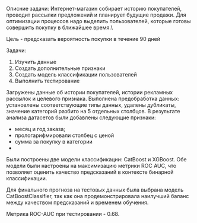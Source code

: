 Описние задачи: 
Интернет-магазин собирает историю покупателей, проводит рассылки предложений и планирует будущие продажи. Для оптимизации процессов надо выделить пользователей, которые готовы совершить покупку в ближайшее время.\

Цель - предсказать вероятность покупки в течение 90 дней

Задачи:

1. Изучить данные
2. Создать дополнительные признаки
3. Создать модель классификации пользователей
4. Выполнить тестирование
   
Загружены данные об истории покупателей, истории рекламных рассылок и целевого признака. Выполнена предобработка данных: установлены соответствующие типы данных, удалены дубликаты, значение категорий разбито на 5 отдельных столбцов. В результате анализа датасетов были добавлены следующие признаки:

- месяц и год заказа;
- прологарифмировали столбец с ценой
- сумма за покупку в категории
- 
Были построены две модели классификации: CatBoost и XGBoost. Обе модели были настроены на максимизацию метрики ROC AUC, что позволяет оценить качество предсказаний в контексте бинарной классификации.

Для финального прогноза на тестовых данных была выбрана модель CatBoostClassifier, так как она продемонстрировала наилучший баланс между качеством предсказаний и временем обучения. 

Метрика ROC-AUC при тестировании - 0.68.
